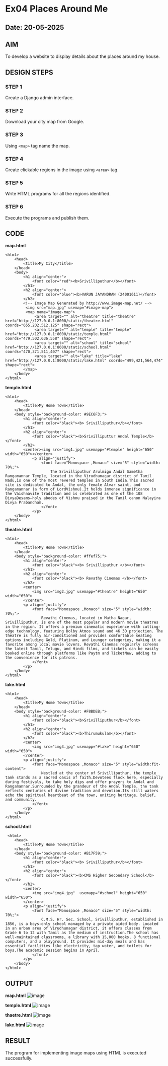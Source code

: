 # Ex04 Places Around Me
## Date: 20-05-2025

## AIM
To develop a website to display details about the places around my house.

## DESIGN STEPS

### STEP 1
Create a Django admin interface.

### STEP 2
Download your city map from Google.

### STEP 3
Using ```<map>``` tag name the map.

### STEP 4
Create clickable regions in the image using ```<area>``` tag.

### STEP 5
Write HTML programs for all the regions identified.

### STEP 6
Execute the programs and publish them.

## CODE
**map.html**
```
<html>
    <head>
        <title>My City</title>
    </head>
    <body>
        <h1 align="center">
            <font color="red"><b>Srivilliputhur</b></font>
        </h1>
        <h2 align="center">
            <font color="blue"><b>VARUN JAYANDRAN (24001611)</font>
        </h2>
        <!-- Image Map Generated by http://www.image-map.net/ -->
         <img src="map.jpg" usemap="#image-map">
         <map name="image-map">
             <area target="" alt="theatre" title="theatre" href="http://127.0.0.1:8000/static/theatre.html" coords="655,202,512,125" shape="rect">
             <area target="" alt="temple" title="temple" href="http://127.0.0.1:8000/static/temple.html" coords="479,502,636,558" shape="rect">
             <area target="" alt="school" title="school" href="http://127.0.0.1:8000/static/school.html" coords="470,371,511,407" shape="rect">
             <area target="" alt="lake" title="lake" href="http://127.0.0.1:8000/static/lake.html" coords="499,421,564,474" shape="rect">
        </map>
    </body>
</html>

```
**temple.html**
```
<html>
    <head>
        <title>My Home Town</title>
    </head>
    <body style="background-color: #9EC6F3;">
        <h1 align="center">
            <font color="black"><b> Srivilliputhur</b></font>
        </h1>
        <h2 align="center">
            <font color="black"><b>Srivilliputtur Andal Temple</b></font>
        </h2>
        <center><img src="img1.jpg" usemapp="#temple" height="650" width="650"></center>
            <p align="justify">
                <font face="Monospace ,Monaco" size="5" style="width: 70%;">
                    The Srivilliputhur Arulmigu Andal Sametha Rangamannar Temple, located in the Virudhunagar district of Tamil Nadu,is one of the most revered temples in South India.This sacred site is dedicated to Andal, the only female Alvar saint, and Rangamannar (a form of LordVishnu).It holds immense significance in the Vaishnavite tradition and is celebrated as one of the 108 DivyaDesams—holy abodes of Vishnu praised in the Tamil canon Nalayira Divya Prabandham.
                </font>
            </p>
    </body>
</html>

```
**theatre.html**
```
<html>
    <head>
        <title>My Home Town</title>
    </head>
    <body style="background-color: #ffef75;">
        <h1 align="center">
            <font color="black"><b> Srivilliputhur </b></font>
        </h1>
        <h2 align="center">
            <font color="black"><b> Revathy Cinemas </b></font>
        </h2>
        <center>
            <img src="img2.jpg" usemapp="#theatre" height="650" width="650">
        </center>
        <p align="justify">
            <font face="Monospace ,Monaco" size="5" style="width: 70%;">
                Revathi Cinemas, located in Matha Nagar, Srivilliputhur, is one of the most popular and modern movie theatres in the region. It offers a premium cinematic experience with cutting-edge technology, featuring Dolby Atmos sound and 4K 3D projection. The theatre is fully air-conditioned and provides comfortable seating options including Gold, Platinum, and Lounger categories, making it a favorite among local movie lovers. Revathi Cinemas regularly screens the latest Tamil, Telugu, and Hindi films, and tickets can be easily booked online through platforms like Paytm and TicketNew, adding to the convenience for its patrons.
            </font>
        </p>
    </body>
</html>
```

**lake.html**
```
<html>
    <head>
        <title>My Home Town</title>
    </head>
    <body style="background-color: #F8BDEB;">
        <h1 align="center">
            <font color="black"><b>Srivilliputhur</b></font>
        </h1>
        <h2 align="center">
            <font color="black"><b>Thirumukulam</b></font>
        </h2>
        <center>
            <img src="img3.jpg" usemapp="#lake" height="650" width="650">
        </center>
        <p align="justify">
            <font face="Monospace ,Monaco" size="5" style="width:fit-content">
                Nestled at the center of Srivilliputhur, the temple tank stands as a sacred oasis of faith.Devotees flock here, especially during festivals, to take holy dips and offer prayers to Andal and Rangamannar.Surrounded by the grandeur of the Andal Temple, the tank reflects centuries of divine tradition and devotion.Its still waters echo the spiritual heartbeat of the town, uniting heritage, belief, and community.
            </font>
        </p>
    </body>
</html>
```
**school.html**
```
 <html>
    <head>
        <title>My Home Town</title>
    </head>
    <body style="background-color: #B17F59;">
        <h1 align="center">
            <font color="black"><b> Srivilliputhur</b></font>
        </h1>
        <h2 align="center">
            <font color="black"><b>CMS Higher Secondary School</b></font>
        </h2>
        <center>
            <img src="img4.jpg"  usemapp="#school" height="650" width="650">
        </center>
        <p align="justify">
            <font face="Monospace ,Monaco" size="5" style="width: 70%;">
                C.M.S. Hr. Sec. School, Srivilliputhur, established in 1856, is a boys-only school managed by a private aided body. Located in an urban area of Virudhunagar district, it offers classes from Grade 6 to 12 with Tamil as the medium of instruction.The school has well-maintained classrooms, a library with 15,000 books, 8 functional computers, and a playground. It provides mid-day meals and has essential facilities like electricity, tap water, and toilets for boys.The academic session begins in April.
            </font>
        </p>
    </body>
</html>
```

## OUTPUT

**map.html**
![image](https://github.com/user-attachments/assets/8a7f0c11-5f1f-450a-9f79-5718002200fa)

**temple.html**
![image](https://github.com/user-attachments/assets/ccc6028a-925a-42e3-b569-c5acf1ed7829)

**thaetre.html**
![image](https://github.com/user-attachments/assets/66844733-bac5-46ce-a0b2-ef4835ca66f2)

**lake.html**
![image](https://github.com/user-attachments/assets/76fbe61b-c87d-455f-af53-2f226b6f5c1b)








## RESULT
The program for implementing image maps using HTML is executed successfully.
